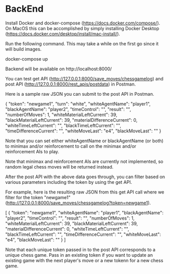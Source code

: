 # BackEnd
Install Docker and docker-compose (https://docs.docker.com/compose/). On MacOS this can be accomplished by simply installing Docker Desktop (https://docs.docker.com/desktop/install/mac-install/).

Run the following command. This may take a while on the first go since it will build images.

docker-compose up

Backend will be available on http://localhost:8000/

You can test get API (http://127.0.0.1:8000/save_moves/chessgamelog) and post API (http://127.0.0.1:8000/rest_apis/postdata) in Postman.

Here is a sample raw JSON you can submit to the post API in Postman.

{
    "token": "newgame1",
    "turn": "white",
    "whiteAgentName": "player1",
    "blackAgentName": "player2",
    "timeControl": "",
    "result": "",
    "numberOfMoves": 1,
    "whiteMaterialLeftCurrent": 39,
    "blackMaterialLeftCurrent": 39,
    "materialDifferenceCurrent": 0,
    "whiteTimeLeftCurrent": "",
    "blackTimeLeftCurrent": "",
    "timeDifferenceCurrent": "",
    "whiteMoveLast": "e4",
    "blackMoveLast": ""
}

Note that you can set either whiteAgentName or blackAgentName (or both) to minimax and/or reinforcement to call on the minimax and/or reinforcement AIs to play.

Note that minimax and reinforcement AIs are currently not implemented, so random legal chess moves will be returned instead.

After the post API with the above data goes through, you can filter based on various parameters including the token by using the get API.

For example, here is the resulting raw JSON from this get API call where we filter for the token "newgame1" (http://127.0.0.1:8000/save_moves/chessgamelog?token=newgame1).

[
    {
        "token": "newgame1",
        "whiteAgentName": "player1",
        "blackAgentName": "player2",
        "timeControl": "",
        "result": "",
        "numberOfMoves": 1,
        "whiteMaterialLeftCurrent": 39,
        "blackMaterialLeftCurrent": 39,
        "materialDifferenceCurrent": 0,
        "whiteTimeLeftCurrent": "",
        "blackTimeLeftCurrent": "",
        "timeDifferenceCurrent": "",
        "whiteMoveLast": "e4",
        "blackMoveLast": ""
    }
]

Note that each unique token passed in to the post API corresponds to a unique chess game. Pass in an existing token if you want to update an existing game with the next player's move or a new tokenn for a new chess game.
